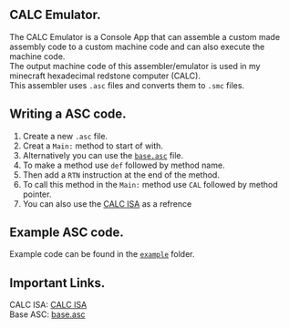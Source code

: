 CALC Emulator.
-
The CALC Emulator is a Console App that can assemble a custom made assembly code to a custom machine code and can also execute the machine code. <br>
The output machine code of this assembler/emulator is used in my minecraft hexadecimal redstone computer (CALC). <br>
This assembler uses `.asc` files and converts them to `.smc` files. <br>

Writing a ASC code.
-
1. Create a new `.asc` file.
2. Creat a `Main:` method to start of with.
3. Alternatively you can use the [`base.asc`](#important-links) file.
4. To make a method use `def` followed by method name.
5. Then add a `RTN` instruction at the end of the method.
6. To call this method in the `Main:` method use `CAL` followed by method pointer.
7. You can also use the [CALC ISA](#important-links) as a refrence

Example ASC code.
-
Example code can be found in the <a href="CALC-Emulator/example">`example`</a> folder.

Important Links.
-
CALC ISA: [CALC ISA](https://docs.google.com/spreadsheets/d/1cAkJrPHr2NaB6NzkKBMjP4aPQQalOxp-QOafpjYkXTk/edit?usp=sharing)<br>
Base ASC: [base.asc](CALC-Emulator/base.asc)
